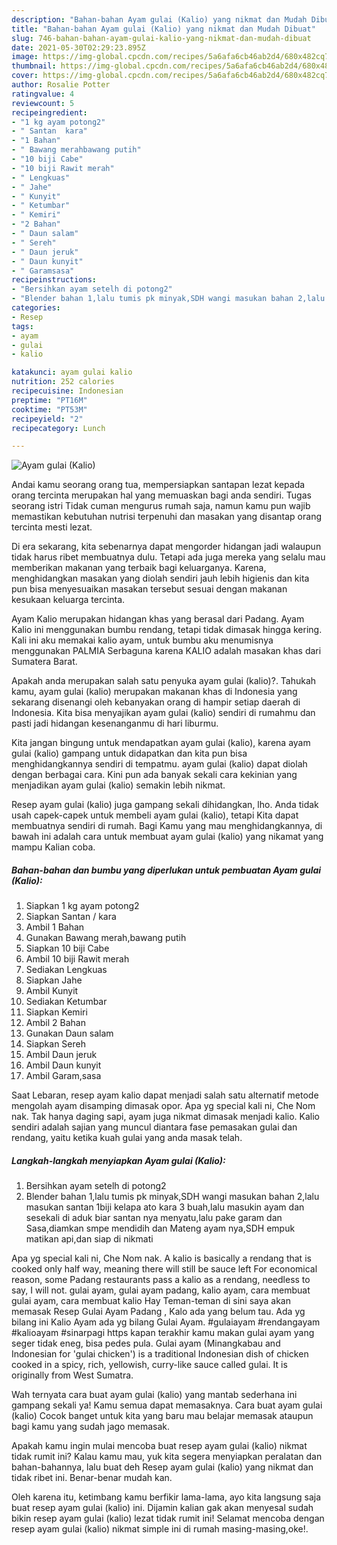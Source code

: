 ```yaml
---
description: "Bahan-bahan Ayam gulai (Kalio) yang nikmat dan Mudah Dibuat"
title: "Bahan-bahan Ayam gulai (Kalio) yang nikmat dan Mudah Dibuat"
slug: 746-bahan-bahan-ayam-gulai-kalio-yang-nikmat-dan-mudah-dibuat
date: 2021-05-30T02:29:23.895Z
image: https://img-global.cpcdn.com/recipes/5a6afa6cb46ab2d4/680x482cq70/ayam-gulai-kalio-foto-resep-utama.jpg
thumbnail: https://img-global.cpcdn.com/recipes/5a6afa6cb46ab2d4/680x482cq70/ayam-gulai-kalio-foto-resep-utama.jpg
cover: https://img-global.cpcdn.com/recipes/5a6afa6cb46ab2d4/680x482cq70/ayam-gulai-kalio-foto-resep-utama.jpg
author: Rosalie Potter
ratingvalue: 4
reviewcount: 5
recipeingredient:
- "1 kg ayam potong2"
- " Santan  kara"
- "1 Bahan"
- " Bawang merahbawang putih"
- "10 biji Cabe"
- "10 biji Rawit merah"
- " Lengkuas"
- " Jahe"
- " Kunyit"
- " Ketumbar"
- " Kemiri"
- "2 Bahan"
- " Daun salam"
- " Sereh"
- " Daun jeruk"
- " Daun kunyit"
- " Garamsasa"
recipeinstructions:
- "Bersihkan ayam setelh di potong2"
- "Blender bahan 1,lalu tumis pk minyak,SDH wangi masukan bahan 2,lalu masukan santan 1biji kelapa ato kara 3 buah,lalu masukin ayam dan sesekali di aduk biar santan nya menyatu,lalu pake garam dan Sasa,diamkan smpe mendidih dan Mateng ayam nya,SDH empuk matikan api,dan siap di nikmati"
categories:
- Resep
tags:
- ayam
- gulai
- kalio

katakunci: ayam gulai kalio 
nutrition: 252 calories
recipecuisine: Indonesian
preptime: "PT16M"
cooktime: "PT53M"
recipeyield: "2"
recipecategory: Lunch

---
```



![Ayam gulai (Kalio)](https://img-global.cpcdn.com/recipes/5a6afa6cb46ab2d4/680x482cq70/ayam-gulai-kalio-foto-resep-utama.jpg)

Andai kamu seorang orang tua, mempersiapkan santapan lezat kepada orang tercinta merupakan hal yang memuaskan bagi anda sendiri. Tugas seorang istri Tidak cuman mengurus rumah saja, namun kamu pun wajib memastikan kebutuhan nutrisi terpenuhi dan masakan yang disantap orang tercinta mesti lezat.

Di era  sekarang, kita sebenarnya dapat mengorder hidangan jadi walaupun tidak harus ribet membuatnya dulu. Tetapi ada juga mereka yang selalu mau memberikan makanan yang terbaik bagi keluarganya. Karena, menghidangkan masakan yang diolah sendiri jauh lebih higienis dan kita pun bisa menyesuaikan masakan tersebut sesuai dengan makanan kesukaan keluarga tercinta. 

Ayam Kalio merupakan hidangan khas yang berasal dari Padang. Ayam Kalio ini menggunakan bumbu rendang, tetapi tidak dimasak hingga kering. Kali ini aku memakai kalio ayam, untuk bumbu aku menumisnya menggunakan PALMIA Serbaguna karena KALIO adalah masakan khas dari Sumatera Barat.

Apakah anda merupakan salah satu penyuka ayam gulai (kalio)?. Tahukah kamu, ayam gulai (kalio) merupakan makanan khas di Indonesia yang sekarang disenangi oleh kebanyakan orang di hampir setiap daerah di Indonesia. Kita bisa menyajikan ayam gulai (kalio) sendiri di rumahmu dan pasti jadi hidangan kesenanganmu di hari liburmu.

Kita jangan bingung untuk mendapatkan ayam gulai (kalio), karena ayam gulai (kalio) gampang untuk didapatkan dan kita pun bisa menghidangkannya sendiri di tempatmu. ayam gulai (kalio) dapat diolah dengan berbagai cara. Kini pun ada banyak sekali cara kekinian yang menjadikan ayam gulai (kalio) semakin lebih nikmat.

Resep ayam gulai (kalio) juga gampang sekali dihidangkan, lho. Anda tidak usah capek-capek untuk membeli ayam gulai (kalio), tetapi Kita dapat membuatnya sendiri di rumah. Bagi Kamu yang mau menghidangkannya, di bawah ini adalah cara untuk membuat ayam gulai (kalio) yang nikamat yang mampu Kalian coba.

<!--inarticleads1-->

##### Bahan-bahan dan bumbu yang diperlukan untuk pembuatan Ayam gulai (Kalio):

1. Siapkan 1 kg ayam potong2
1. Siapkan  Santan / kara
1. Ambil 1 Bahan
1. Gunakan  Bawang merah,bawang putih
1. Siapkan 10 biji Cabe
1. Ambil 10 biji Rawit merah
1. Sediakan  Lengkuas
1. Siapkan  Jahe
1. Ambil  Kunyit
1. Sediakan  Ketumbar
1. Siapkan  Kemiri
1. Ambil 2 Bahan
1. Gunakan  Daun salam
1. Siapkan  Sereh
1. Ambil  Daun jeruk
1. Ambil  Daun kunyit
1. Ambil  Garam,sasa


Saat Lebaran, resep ayam kalio dapat menjadi salah satu alternatif metode mengolah ayam disamping dimasak opor. Apa yg special kali ni, Che Nom nak. Tak hanya daging sapi, ayam juga nikmat dimasak menjadi kalio. Kalio sendiri adalah sajian yang muncul diantara fase pemasakan gulai dan rendang, yaitu ketika kuah gulai yang anda masak telah. 

<!--inarticleads2-->

##### Langkah-langkah menyiapkan Ayam gulai (Kalio):

1. Bersihkan ayam setelh di potong2
1. Blender bahan 1,lalu tumis pk minyak,SDH wangi masukan bahan 2,lalu masukan santan 1biji kelapa ato kara 3 buah,lalu masukin ayam dan sesekali di aduk biar santan nya menyatu,lalu pake garam dan Sasa,diamkan smpe mendidih dan Mateng ayam nya,SDH empuk matikan api,dan siap di nikmati


Apa yg special kali ni, Che Nom nak. A kalio is basically a rendang that is cooked only half way, meaning there will still be sauce left For economical reason, some Padang restaurants pass a kalio as a rendang, needless to say, I will not. gulai ayam, gulai ayam padang, kalio ayam, cara membuat gulai ayam, cara membuat kalio Hay Teman-teman di sini saya akan memasak Resep Gulai Ayam Padang , Kalo ada yang belum tau. Ada yg bilang ini Kalio Ayam ada yg bilang Gulai Ayam. #gulaiayam #rendangayam #kalioayam #sinarpagi https kapan terakhir kamu makan gulai ayam yang seger tidak eneg, bisa pedes pula. Gulai ayam (Minangkabau and Indonesian for &#39;gulai chicken&#39;) is a traditional Indonesian dish of chicken cooked in a spicy, rich, yellowish, curry-like sauce called gulai. It is originally from West Sumatra. 

Wah ternyata cara buat ayam gulai (kalio) yang mantab sederhana ini gampang sekali ya! Kamu semua dapat memasaknya. Cara buat ayam gulai (kalio) Cocok banget untuk kita yang baru mau belajar memasak ataupun bagi kamu yang sudah jago memasak.

Apakah kamu ingin mulai mencoba buat resep ayam gulai (kalio) nikmat tidak rumit ini? Kalau kamu mau, yuk kita segera menyiapkan peralatan dan bahan-bahannya, lalu buat deh Resep ayam gulai (kalio) yang nikmat dan tidak ribet ini. Benar-benar mudah kan. 

Oleh karena itu, ketimbang kamu berfikir lama-lama, ayo kita langsung saja buat resep ayam gulai (kalio) ini. Dijamin kalian gak akan menyesal sudah bikin resep ayam gulai (kalio) lezat tidak rumit ini! Selamat mencoba dengan resep ayam gulai (kalio) nikmat simple ini di rumah masing-masing,oke!.

